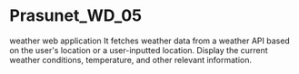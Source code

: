 # Prasunet_WD_05
weather web application
It fetches weather data from a weather API based on the user's location or a user-inputted location. Display the current weather conditions, temperature, and other relevant information.
